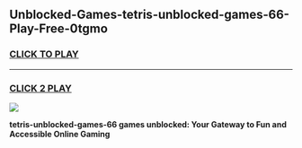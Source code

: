 
## Unblocked-Games-tetris-unblocked-games-66-Play-Free-0tgmo
<h3>
<a href="https://premium76.site?title=tetris-unblocked-games-66&ref=18A1">CLICK TO PLAY</a></h3>
<hr>

<h3>
<a href="https://premium76.site?title=tetris-unblocked-games-66&ref=18A1">CLICK 2 PLAY</a>
  
</h3>

<a href="https://premium76.site?title=tetris-unblocked-games-66&ref=18A1"><img src="https://clearcache.store/games.png"></a>


**tetris-unblocked-games-66 games unblocked: Your Gateway to Fun and Accessible Online Gaming**
